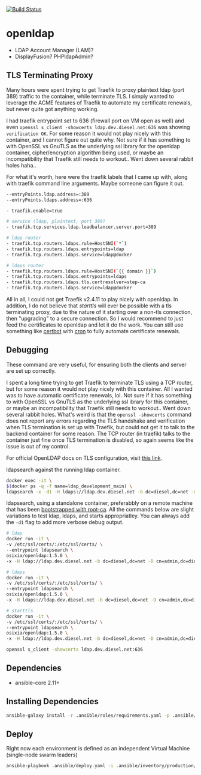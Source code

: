 [![Build Status](https://drone.kiwi-labs.net/api/badges/Diesel-Net/openldap/status.svg)](https://drone.kiwi-labs.net/Diesel-Net/openldap)

# openldap
- LDAP Account Manager (LAM)?
- DisplayFusion? PHPldapAdmin?


## TLS Terminating Proxy
Many hours were spent trying to get Traefik to proxy plaintext ldap (port 389) traffic to the container, while terminate TLS. I simply wanted to leverage the ACME features of Traefik to automate my certificate renewals, but never quite got anything working. 

I had traefik entrypoint set to 636 (firewall port on VM open as well) and even `openssl s_client -showcerts ldap.dev.diesel.net:636` was showing `verification OK`. For some reason it would not play nicely with this container, and I cannot figure out quite why. Not sure if it has something to with OpenSSL vs GnuTLS as the underlying ssl ibrary for the openldap container, cipher/encryption algorithm being used, or maybe an incompatibility that Traefik still needs to workout.. Went down several rabbit holes haha.. 

For what it's worth, here were the traefik labels that I came up with, along with traefik command line arguments. Maybe someone can figure it out.
```bash
--entryPoints.ldap.address=:389
--entryPoints.ldaps.address=:636
```


```bash
- traefik.enable=true

# service (ldap, plaintext, port 389)
- traefik.tcp.services.ldap.loadbalancer.server.port=389

# ldap router
- traefik.tcp.routers.ldaps.rule=HostSNI(`*`)
- traefik.tcp.routers.ldaps.entrypoints=ldap
- traefik.tcp.routers.ldaps.service=ldap@docker

# ldaps router
- traefik.tcp.routers.ldaps.rule=HostSNI(`{{ domain }}`)
- traefik.tcp.routers.ldaps.entrypoints=ldaps
- traefik.tcp.routers.ldaps.tls.certresolver=step-ca
- traefik.tcp.routers.ldaps.service=ldap@docker
```


All in all, I could not get Traefik v2.4.11 to play nicely with openldap. In addition, I do not believe that _starttls_ will ever be possible with a tls terminating proxy, due to the nature of it starting over a non-tls connection, then "upgrading" to a secure connection. So I would recommend to just feed the certificates to openldap and let it do the work. You can still use something like [certbot](https://certbot.eff.org/) with [cron](https://en.wikipedia.org/wiki/Cron) to fully automate certificate renewals.

## Debugging
These command are very useful, for ensuring both the clients and server are set up correctly. 

I spent a long time trying to get Traefik to terminate TLS using a TCP router, but for some reason it would not play nicely with this container. All I wanted was to have automatic certificate renewals, lol. Not sure if it has something to with OpenSSL vs GnuTLS as the underlying ssl ibrary for this container, or maybe an incompatibility that Traefik still needs to workout.. Went down several rabbit holes. What's weird is that the `openssl -showcerts` command does not report any errors regarding the TLS handshake and verification when TLS termination is set up with Traefik, but could not get it to talk to the backend container for some reason. The TCP router (in traefik) talks to the container just fine once TLS termination is disabled, so again seems like the issue is out of my control.

For official OpenLDAP docs on TLS configuration, visit [this link](https://www.openldap.org/doc/admin24/guide.html#Using%20TLS).


ldapsearch against the running ldap container.
```bash
docker exec -it \
$(docker ps -q -f name=ldap_development_main) \
ldapsearch -x -d1 -H ldaps://ldap.dev.diesel.net -b dc=diesel,dc=net -D "cn=admin,dc=diesel,dc=net" -W
```

ldapsearch, using a standalone container, preferabbly on a remote machine that has been [bootstrapped with root-ca](https://github.com/Diesel-Net/ansible-role-ubuntu/blob/94663769c1d999ee7ba397538d13a68577ae50bc/tasks/main.yaml#L46). All the commands below are slight variations to test ldap, ldaps, and starts appropriatley. You can always add the `-d1` flag to add more verbose debug output.
```bash
# ldap
docker run -it \
-v /etc/ssl/certs/:/etc/ssl/certs/ \
--entrypoint ldapsearch \
osixia/openldap:1.5.0 \
-x -H ldap://ldap.dev.diesel.net -b dc=diesel,dc=net -D cn=admin,dc=diesel,dc=net -W

# ldaps
docker run -it \
-v /etc/ssl/certs/:/etc/ssl/certs/ \
--entrypoint ldapsearch \
osixia/openldap:1.5.0 \
-x -H ldaps://ldap.dev.diesel.net -b dc=diesel,dc=net -D cn=admin,dc=diesel,dc=net -W

# starttls
docker run -it \
-v /etc/ssl/certs/:/etc/ssl/certs/ \
--entrypoint ldapsearch \
osixia/openldap:1.5.0 \
-x -H ldap://ldap.dev.diesel.net -b dc=diesel,dc=net -D cn=admin,dc=diesel,dc=net -W -ZZ
```

```bash
openssl s_client -showcerts ldap.dev.diesel.net:636
```

## Dependencies
- ansible-core 2.11+


## Installing Dependencies
```bash
ansible-galaxy install -r .ansible/roles/requirements.yaml -p .ansible/roles --force
```

## Deploy
Right now each environment is defined as an independent Virtual Machine (single-node swarm leaders)
```bash
ansible-playbook .ansible/deploy.yaml -i .ansible/inventory/production/hosts --vault-id ~/.tokens/master_id
```

